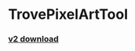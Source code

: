 # TrovePixelArtTool

### [v2 download](https://github.com/Guzuu/TrovePixelArtTool/releases/download/v2/TrovePixelArtTool_v2.rar)
